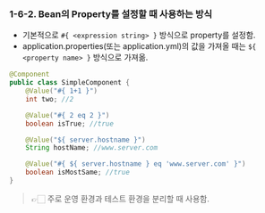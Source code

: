 ### 1-6-2. Bean의 Property를 설정할 때 사용하는 방식

- 기본적으로 `#{ <expression string> }` 방식으로 property를 설정함.
- application.properties(또는 application.yml)의 값을 가져올 때는 `${ <property name> }` 방식으로 가져옮.

``` java
@Component
public class SimpleComponent {
    @Value("#{ 1+1 }")
    int two; //2

    @Value("#{ 2 eq 2 }")
    boolean isTrue; //true

    @Value("${ server.hostname }")
    String hostName; //www.server.com

    @Value("#{ ${ server.hostname } eq 'www.server.com' }")
    boolean isMostSame; //true
}
```

> 👉🏻 주로 운영 환경과 테스트 환경을 분리할 때 사용함.